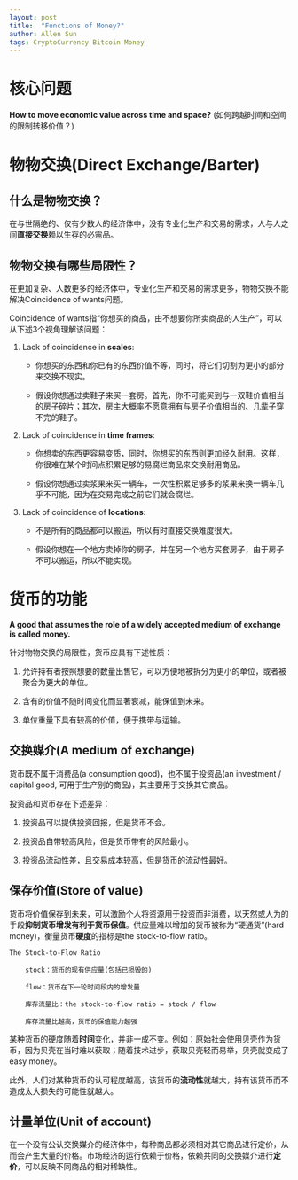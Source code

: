 ```yaml
---
layout: post
title:  "Functions of Money?"
author: Allen Sun
tags: CryptoCurrency Bitcoin Money
---
```


# 核心问题

**How to move economic value across time and space?** (如何跨越时间和空间的限制转移价值？)

# 物物交换(Direct Exchange/Barter)

## 什么是物物交换？

在与世隔绝的、仅有少数人的经济体中，没有专业化生产和交易的需求，人与人之间**直接交换**赖以生存的必需品。

## 物物交换有哪些局限性？

在更加复杂、人数更多的经济体中，专业化生产和交易的需求更多，物物交换不能解决Coincidence of wants问题。

Coincidence of wants指“你想买的商品，由不想要你所卖商品的人生产”，可以从下述3个视角理解该问题：

1. Lack of coincidence in **scales**: 

    - 你想买的东西和你已有的东西价值不等，同时，将它们切割为更小的部分来交换不现实。

    - 假设你想通过卖鞋子来买一套房。首先，你不可能买到与一双鞋价值相当的房子碎片；其次，房主大概率不愿意拥有与房子价值相当的、几辈子穿不完的鞋子。

2. Lack of coincidence in **time frames**: 

    - 你想卖的东西更容易变质，同时，你想买的东西则更加经久耐用。这样，你很难在某个时间点积累足够的易腐烂商品来交换耐用商品。

    - 假设你想通过卖浆果来买一辆车，一次性积累足够多的浆果来换一辆车几乎不可能，因为在交易完成之前它们就会腐烂。

3. Lack of coincidence of **locations**: 

    - 不是所有的商品都可以搬运，所以有时直接交换难度很大。

    - 假设你想在一个地方卖掉你的房子，并在另一个地方买套房子，由于房子不可以搬运，所以不能实现。

# 货币的功能

**A good that assumes the role of a widely accepted medium of exchange is called money.**

针对物物交换的局限性，货币应具有下述性质：

1. 允许持有者按照想要的数量出售它，可以方便地被拆分为更小的单位，或者被聚合为更大的单位。

2. 含有的价值不随时间变化而显著衰减，能保值到未来。

3. 单位重量下具有较高的价值，便于携带与运输。

## 交换媒介(A medium of exchange)

货币既不属于消费品(a consumption good)，也不属于投资品(an investment / capital good, 可用于生产别的商品)，其主要用于交换其它商品。

投资品和货币存在下述差异：

1. 投资品可以提供投资回报，但是货币不会。

2. 投资品自带较高风险，但是货币带有的风险最小。

3. 投资品流动性差，且交易成本较高，但是货币的流动性最好。

## 保存价值(Store of value)

货币将价值保存到未来，可以激励个人将资源用于投资而非消费，以天然或人为的手段**抑制货币增发有利于货币保值**。供应量难以增加的货币被称为“硬通货”(hard money)，衡量货币**硬度**的指标是the stock-to-flow ratio。

```
The Stock-to-Flow Ratio

    stock：货币的现有供应量(包括已损毁的)

    flow：货币在下一轮时间段内的增发量

    库存流量比：the stock-to-flow ratio = stock / flow

    库存流量比越高，货币的保值能力越强
```

某种货币的硬度随着**时间**变化，并非一成不变。例如：原始社会使用贝壳作为货币，因为贝壳在当时难以获取；随着技术进步，获取贝壳轻而易举，贝壳就变成了easy money。

此外，人们对某种货币的认可程度越高，该货币的**流动性**就越大，持有该货币而不造成太大损失的可能性就越大。

## 计量单位(Unit of account)

在一个没有公认交换媒介的经济体中，每种商品都必须相对其它商品进行定价，从而会产生大量的价格。市场经济的运行依赖于价格，依赖共同的交换媒介进行**定价**，可以反映不同商品的相对稀缺性。

